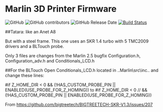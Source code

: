 # Marlin 3D Printer Firmware

![GitHub](https://img.shields.io/github/license/marlinfirmware/marlin.svg)
![GitHub contributors](https://img.shields.io/github/contributors/marlinfirmware/marlin.svg)
![GitHub Release Date](https://img.shields.io/github/release-date/marlinfirmware/marlin.svg)
[![Build Status](https://github.com/MarlinFirmware/Marlin/workflows/CI/badge.svg?branch=bugfix-2.0.x)](https://github.com/MarlinFirmware/Marlin/actions)

##Tatara: like an Anet A8

But with a steel frame. This one uses an SKR 1.4 turbo with 5 TMC2009 drivers and a BLTouch probe.

Only 3 files are changes from the Marlin 2.5 bugfix
Configuration.h, Configuration_adv.h and Conditionals_LCD.h


##For the BLTouch
Open Conditionals_LCD.h located in ..Marlin\src\inc.. and change these lines:

  #if Z_HOME_DIR < 0  && (!HAS_CUSTOM_PROBE_PIN || ENABLED(USE_PROBE_FOR_Z_HOMING))
  to
  #if Z_HOME_DIR < 0 // && (!HAS_CUSTOM_PROBE_PIN || ENABLED(USE_PROBE_FOR_Z_HOMING))

From <https://github.com/bigtreetech/BIGTREETECH-SKR-V1.3/issues/207> 